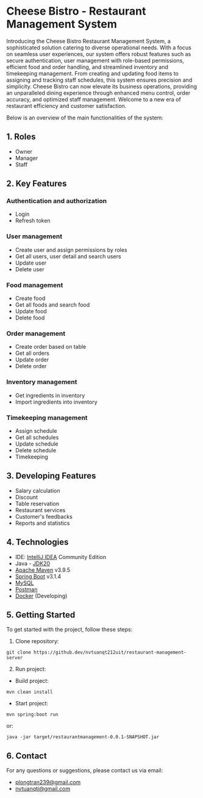 # Cheese Bistro - Restaurant Management System
Introducing the Cheese Bistro Restaurant Management System, a sophisticated solution catering to diverse operational needs. With a focus on seamless user experiences, our system offers robust features such as secure authentication, user management with role-based permissions, efficient food and order handling, and streamlined inventory and timekeeping management. From creating and updating food items to assigning and tracking staff schedules, this system ensures precision and simplicity.
Cheese Bistro can now elevate its business operations, providing an unparalleled dining experience through enhanced menu control, order accuracy, and optimized staff management. Welcome to a new era of restaurant efficiency and customer satisfaction.

Below is an overview of the main functionalities of the system:

## 1. Roles

- Owner
- Manager
- Staff

## 2. Key Features
### Authentication and authorization
- Login
- Refresh token
### User management
- Create user and assign permissions by roles
- Get all users, user detail and search users
- Update user
- Delete user
### Food management
- Create food
- Get all foods and search food
- Update food
- Delete food
### Order management
- Create order based on table
- Get all orders
- Update order
- Delete order
### Inventory management
- Get ingredients in inventory
- Import ingredients into inventory
### Timekeeping management
- Assign schedule
- Get all schedules
- Update schedule
- Delete schedule
- Timekeeping

## 3. Developing Features
- Salary calculation
- Discount
- Table reservation
- Restaurant services
- Customer's feedbacks
- Reports and statistics

## 4. Technologies
- IDE: [IntelliJ IDEA](https://www.jetbrains.com/idea/) Community Edition
- Java - [JDK20](https://www.oracle.com/java/technologies/javase/jdk20-archive-downloads.html)
- [Apache Maven](https://maven.apache.org) v3.9.5
- [Spring Boot](https://spring.io/projects/spring-boot) v3.1.4
- [MySQL](https://mysql.com)
- [Postman](https://www.postman.com/)
- [Docker](https://www.docker.com/) (Developing)

## 5. Getting Started
To get started with the project, follow these steps:

1. Clone repository:
```git
git clone https://github.dev/nvtuanqt212uit/restaurant-management-server 
```
2. Run project:
- Build project:
```
mvn clean install
```
- Start project:
```
mvn spring:boot run
```
or:
```
java -jar target/restaurantmanagement-0.0.1-SNAPSHOT.jar
```

## 6. Contact

For any questions or suggestions, please contact us via email:

- plongtran239@gmail.com
- nvtuanqti@gmail.com
